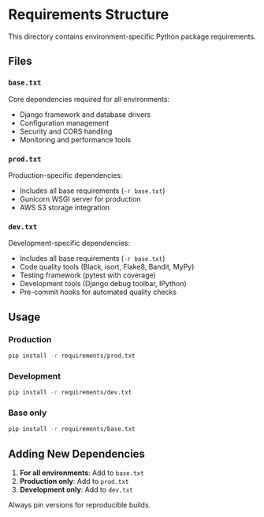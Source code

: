 # Requirements Structure

This directory contains environment-specific Python package requirements.

## Files

### `base.txt`
Core dependencies required for all environments:
- Django framework and database drivers
- Configuration management
- Security and CORS handling
- Monitoring and performance tools

### `prod.txt`
Production-specific dependencies:
- Includes all base requirements (`-r base.txt`)
- Gunicorn WSGI server for production
- AWS S3 storage integration

### `dev.txt`
Development-specific dependencies:
- Includes all base requirements (`-r base.txt`)
- Code quality tools (Black, isort, Flake8, Bandit, MyPy)
- Testing framework (pytest with coverage)
- Development tools (Django debug toolbar, IPython)
- Pre-commit hooks for automated quality checks

## Usage

### Production
```bash
pip install -r requirements/prod.txt
```

### Development
```bash
pip install -r requirements/dev.txt
```

### Base only
```bash
pip install -r requirements/base.txt
```

## Adding New Dependencies

1. **For all environments**: Add to `base.txt`
2. **Production only**: Add to `prod.txt`
3. **Development only**: Add to `dev.txt`

Always pin versions for reproducible builds.